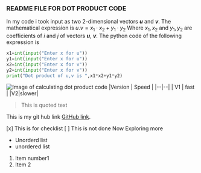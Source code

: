 ### README FILE FOR DOT PRODUCT CODE
In my code i took input as two 2-dimensional vectors ***u*** and ***v***.
The mathematical expression is $u.v=x_1\cdot x_2 + y_1\cdot y_2$ 
Where $x_1,x_2$ and $y_1,y_2$ are coefficients of $i$ and $j$ of vectors ***u***, ***v***.
The python code of the following expression is
```py
x1=int(input("Enter x for u"))
y1=int(input("Enter x for u"))
x2=int(input("Enter x for v"))
y2=int(input("Enter x for v"))
print("Dot product of u,v is ",x1*x2+y1*y2)
```
![Image of calculating dot product code](https://datagy.io/wp-content/uploads/2021/10/Quick-Answer-Python-Dot-Product-Numpy-1024x477.png)
|Version | Speed |
|--|--|
| V1 | fast |
|V2|slower|

> This is quoted text

This is my git hub link [GitHub link](https://github.com/Sai-udheep).

 [x]  This is for checklist
 [ ] This is not done
 Now Exploring more
 - Unorderd list
 - unordered list
1. Item number1
2. Item 2



